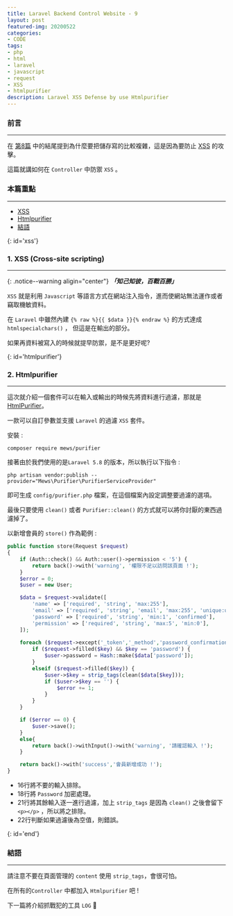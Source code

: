 ```yaml
---
title: Laravel Backend Control Website - 9
layout: post
featured-img: 20200522
categories:
- CODE
tags:
- php
- html
- laravel
- javascript
- request
- XSS
- htmlpurifier
description: Laravel XSS Defense by use Htmlpurifier
---
```


### 前言
---
 
在 [第8篇](https://jhuei.com/laravel-myweb-8/) 中的結尾提到為什麼要把儲存寫的比較複雜，這是因為要防止 [XSS](https://en.wikipedia.org/wiki/Cross-site_scripting) 的攻擊。
 
這篇就講如何在 `Controller` 中防禦 `XSS` 。
 
### 本篇重點
---
 
* [XSS](#xss)
* [Htmlpurifier](#htmlpurifier)
* [結語](#end)

{: id='xss'}
### 1. XSS (Cross-site scripting)
---

{: .notice--warning aligin="center"}
***「知己知彼，百戰百勝」***

`XSS` 就是利用 `Javascript` 等語言方式在網站注入指令，進而使網站無法運作或者竊取機敏資料。

在 `Laravel` 中雖然內建 `{% raw %}{{ $data }}{% endraw %}` 的方式達成 `htmlspecialchars()` ， 但這是在輸出的部分。

如果再資料被寫入的時候就提早防禦，是不是更好呢?


{: id='htmlpurifier'}
### 2. Htmlpurifier
---

這次就介紹一個套件可以在輸入或輸出的時候先將資料進行過濾，那就是 [HtmlPurifier](https://github.com/mewebstudio/Purifier)。

一款可以自訂參數並支援 `Laravel` 的過濾 `XSS` 套件。

安裝 :

```command
composer require mews/purifier
```

接著由於我們使用的是`Laravel 5.8` 的版本，所以執行以下指令 :

```command
php artisan vendor:publish --provider="Mews\Purifier\PurifierServiceProvider"
```

即可生成 `config/purifier.php` 檔案，在這個檔案內設定調整要過濾的選項。

最後只要使用 `clean()` 或者 `Purifier::clean()` 的方式就可以將你討厭的東西過濾掉了。

以新增會員的 `store()` 作為範例 :

```php
public function store(Request $request)
{
    if (Auth::check() && Auth::user()->permission < '5') {
        return back()->with('warning', '權限不足以訪問該頁面 !');
    }
    $error = 0;
    $user = new User;

    $data = $request->validate([
        'name' => ['required', 'string', 'max:255'],
        'email' => ['required', 'string', 'email', 'max:255', 'unique:users'],
        'password' => ['required', 'string', 'min:1', 'confirmed'],
        'permission' => ['required', 'string', 'max:5', 'min:0'],
    ]);
    
    foreach ($request->except('_token','_method','password_confirmation') as $key => $value) {
        if ($request->filled($key) && $key == 'password') {
            $user->password = Hash::make($data['password']);
        }
        elseif ($request->filled($key)) {
            $user->$key = strip_tags(clean($data[$key]));
            if ($user->$key == '') {
                $error += 1;
            }
        }
    } 

    if ($error == 0) {
        $user->save();
    }
    else{
        return back()->withInput()->with('warning', '請確認輸入 !');
    }

    return back()->with('success','會員新增成功 !');
}
```

* 16行將不要的輸入排除。
* 18行將 `Password` 加密處理。
* 21行將其餘輸入逐一進行過濾，加上 `strip_tags` 是因為 `clean()` 之後會留下 `<p></p>` ，所以將之排除。
* 22行判斷如果過濾後為空值，則錯誤。


{: id='end'}
### 結語
---

請注意不要在頁面管理的 `content` 使用 `strip_tags`，會很可怕。

在所有的`Controller` 中都加入 `Htmlpurifier` 吧 !

下一篇將介紹抓戰犯的工具 `LOG` 🤪
